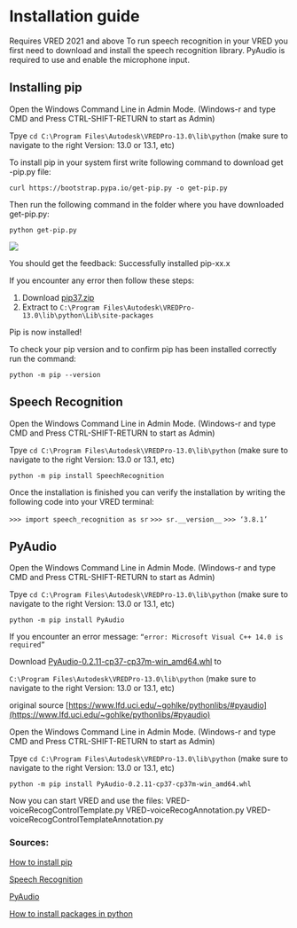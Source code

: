 # Installation guide

Requires VRED 2021 and above
To run speech recognition in your VRED you first need to download and install the speech recognition library. 
PyAudio is required to use and enable the microphone input.


## Installing pip
Open the Windows Command Line in Admin Mode. (Windows-r and type CMD and Press CTRL-SHIFT-RETURN to start as Admin)

Tpye `cd C:\Program Files\Autodesk\VREDPro-13.0\lib\python` (make sure to navigate to the right Version: 13.0 or 13.1, etc)

To install pip in your system first write following command  to download get -pip.py file:

`curl https://bootstrap.pypa.io/get-pip.py -o get-pip.py`



Then run the following command in the folder where you have downloaded get-pip.py:

`python get-pip.py`

![](images/X_Command_Line_Pip.PNG)


You should get the feedback: Successfully installed pip-xx.x

If you encounter any error then follow these steps:
1. Download [pip37.zip](https://github.com/simonnagel/VRED-voiceRecognition/raw/master/sources/pip37.zip)
2. Extract to `C:\Program Files\Autodesk\VREDPro-13.0\lib\python\Lib\site-packages`

Pip is now installed!

To check your pip version and to confirm pip has been installed correctly run the command:

`python -m pip --version`


## Speech Recognition

Open the Windows Command Line in Admin Mode. (Windows-r and type CMD and Press CTRL-SHIFT-RETURN to start as Admin)

Tpye `cd C:\Program Files\Autodesk\VREDPro-13.0\lib\python` (make sure to navigate to the right Version: 13.0 or 13.1, etc)


`python -m pip install SpeechRecognition`

Once the installation is finished you can verify the installation by writing the following code into your VRED terminal:

`>>> import speech_recognition as sr`
`>>> sr.__version__`
`>>> ‘3.8.1’`

## PyAudio

Open the Windows Command Line in Admin Mode. (Windows-r and type CMD and Press CTRL-SHIFT-RETURN to start as Admin)

Tpye `cd C:\Program Files\Autodesk\VREDPro-13.0\lib\python` (make sure to navigate to the right Version: 13.0 or 13.1, etc)


`python -m pip install PyAudio`

   If you encounter an error message: 
   `“error: Microsoft Visual C++ 14.0 is required”`

   Download [PyAudio-0.2.11-cp37-cp37m-win_amd64.whl](https://github.com/simonnagel/VRED-voiceRecognition/raw/master/sources/PyAudio-0.2.11-cp37-cp37m-win_amd64.whl) to 

   `C:\Program Files\Autodesk\VREDPro-13.0\lib\python` (make sure to navigate to the right Version: 13.0 or 13.1, etc)

   original source [https://www.lfd.uci.edu/~gohlke/pythonlibs/#pyaudio](https://www.lfd.uci.edu/~gohlke/pythonlibs/#pyaudio)

   Open the Windows Command Line in Admin Mode. (Windows-r and type CMD and Press CTRL-SHIFT-RETURN to start as Admin)

   Tpye `cd C:\Program Files\Autodesk\VREDPro-13.0\lib\python` (make sure to navigate to the right Version: 13.0 or 13.1, etc)

   `python -m pip install PyAudio-0.2.11-cp37-cp37m-win_amd64.whl`


Now you can start VRED and use the files:
VRED-voiceRecogControlTemplate.py
VRED-voiceRecogAnnotation.py
VRED-voiceRecogControlTemplateAnnotation.py


### Sources: 
[How to install pip](https://pip.pypa.io/en/stable/installing/)

[Speech Recognition](https://pypi.org/project/SpeechRecognition/#description)

[PyAudio](https://pypi.org/project/PyAudio/#files)

[How to install packages in python](https://packaging.python.org/tutorials/installing-packages/)

